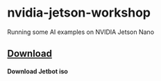 # nvidia-jetson-workshop
Running some AI examples on NVIDIA Jetson Nano

## [Download](https://github.com/KevinTsaiCodes/nvidia-jetson-workshop/wiki/Jetbot-iso-Download)
#### Download Jetbot iso
